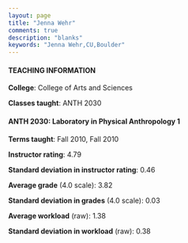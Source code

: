 ```yaml
---
layout: page
title: "Jenna Wehr" 
comments: true
description: "blanks"
keywords: "Jenna Wehr,CU,Boulder"
---
```

<head>
<script src="https://ajax.googleapis.com/ajax/libs/jquery/2.1.3/jquery.min.js"></script>
<script src="https://dl.dropboxusercontent.com/s/pc42nxpaw1ea4o9/highcharts.js?dl=0"></script>
<!-- <script src="../assets/js/highcharts.js"></script> -->
<style type="text/css">@font-face {
	font-family: "Bebas Neue";
	src: url(https://www.filehosting.org/file/details/544349/BebasNeue Regular.otf) format("opentype");
	}
	h1.Bebas { 
		font-family: "Bebas Neue", Verdana, Tahoma;
	}
</style>
</head>
	   
#### TEACHING INFORMATION

**College**: College of Arts and Sciences

**Classes taught**: ANTH 2030

#### ANTH 2030: Laboratory in Physical Anthropology 1

**Terms taught**: Fall 2010, Fall 2010

**Instructor rating**: 4.79

**Standard deviation in instructor rating**: 0.46

**Average grade** (4.0 scale): 3.82

**Standard deviation in grades** (4.0 scale): 0.03

**Average workload** (raw): 1.38

**Standard deviation in workload** (raw): 0.38


